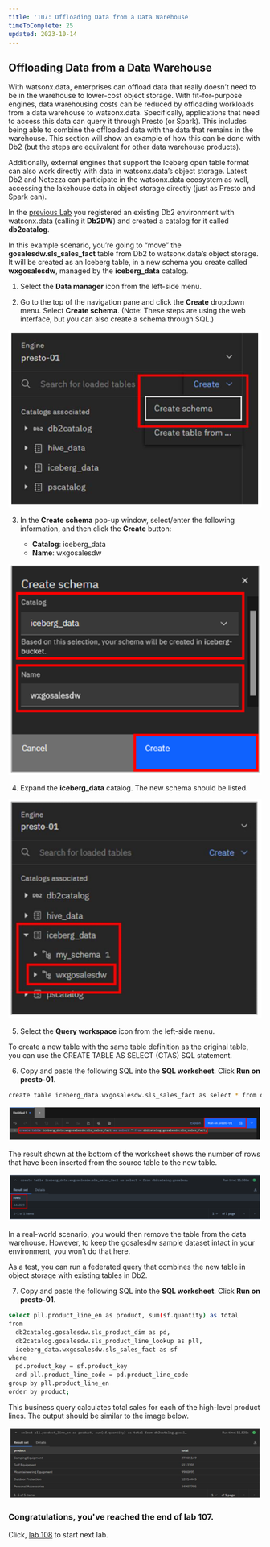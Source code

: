 ```yaml
---
title: '107: Offloading Data from a Data Warehouse'
timeToComplete: 25
updated: 2023-10-14
---
```



## Offloading Data from a Data Warehouse


With watsonx.data, enterprises can offload data that really doesn’t need to be in the warehouse to lower-cost object storage. With fit-for-purpose engines, data warehousing costs can be reduced by offloading workloads from a data warehouse to watsonx.data. Specifically, applications that need to access this data can query it through Presto (or Spark). This includes being able to combine the offloaded data with the data that remains in the warehouse. This section will show an example of how this can be done with Db2 (but the steps are equivalent for other data warehouse products).

Additionally, external engines that support the Iceberg open table format can also work directly with data in watsonx.data’s object storage. Latest Db2 and Netezza can participate in the watsonx.data ecosystem as well, accessing the lakehouse data in object storage directly (just as Presto and Spark can).

In the [previous Lab](/watsonx/watsonxdata/106) you registered an existing Db2 environment with watsonx.data (calling it **Db2DW**) and created a catalog for it called **db2catalog**.

In this example scenario, you’re going to “move” the **gosalesdw.sls_sales_fact** table from Db2 to watsonx.data’s object storage. It will be created as an Iceberg table, in a new schema you create called **wxgosalesdw**, managed by the **iceberg_data** catalog.

1. Select the **Data manager** icon from the left-side menu.

2. Go to the top of the navigation pane and click the **Create** dropdown menu. Select **Create schema**. (Note: These steps are using the web interface, but you can also create a schema through SQL.)

  ![](./images/107/create-schema.png)

3. In the **Create schema** pop-up window, select/enter the following information, and then click the **Create** button:

    - **Catalog**: iceberg_data
    - **Name**: wxgosalesdw

  ![](./images/107/create-schema-save.png)

4. Expand the **iceberg_data** catalog. The new schema should be listed.

  ![](./images/107/create-schema-view.png)

5. Select the **Query workspace** icon from the left-side menu.

  To create a new table with the same table definition as the original table, you can use the CREATE TABLE AS SELECT (CTAS) SQL statement.

6. Copy and paste the following SQL into the **SQL worksheet**. Click **Run on presto-01**.

  ```bash
  create table iceberg_data.wxgosalesdw.sls_sales_fact as select * from db2catalog.gosalesdw.sls_sales_fact;
  ```
  ![](./images/107/create-table.png)

  The result shown at the bottom of the worksheet shows the number of rows that have been inserted from the source table to the new table.

  ![](./images/107/create-table-result.png)

  In a real-world scenario, you would then remove the table from the data warehouse. However, to keep the gosalesdw sample dataset intact in your environment, you won’t do that here.

  As a test, you can run a federated query that combines the new table in object storage with existing tables in Db2.

7. Copy and paste the following SQL into the **SQL worksheet**. Click **Run on presto-01**.

  ```bash
  select pll.product_line_en as product, sum(sf.quantity) as total
  from
    db2catalog.gosalesdw.sls_product_dim as pd, 
    db2catalog.gosalesdw.sls_product_line_lookup as pll, 
    iceberg_data.wxgosalesdw.sls_sales_fact as sf
  where
    pd.product_key = sf.product_key
    and pll.product_line_code = pd.product_line_code
  group by pll.product_line_en 
  order by product;
  ```

  This business query calculates total sales for each of the high-level product lines. The output should be similar to the image below.


  ![](./images/107/query-result.png)

### Congratulations, you've reached the end of lab 107.

Click, [lab 108](/watsonx/watsonxdata/108) to start next lab.
